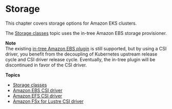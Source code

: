 # Storage<a name="storage"></a>

This chapter covers storage options for Amazon EKS clusters\.

The [Storage classes](storage-classes.md) topic uses the in\-tree Amazon EBS storage provisioner\. 

**Note**  
The existing [in\-tree Amazon EBS plugin](https://kubernetes.io/docs/concepts/storage/volumes/#awselasticblockstore) is still supported, but by using a CSI driver, you benefit from the decoupling of Kubernetes upstream release cycle and CSI driver release cycle\. Eventually, the in\-tree plugin will be discontinued in favor of the CSI driver\.

**Topics**
+ [Storage classes](storage-classes.md)
+ [Amazon EBS CSI driver](ebs-csi.md)
+ [Amazon EFS CSI driver](efs-csi.md)
+ [Amazon FSx for Lustre CSI driver](fsx-csi.md)